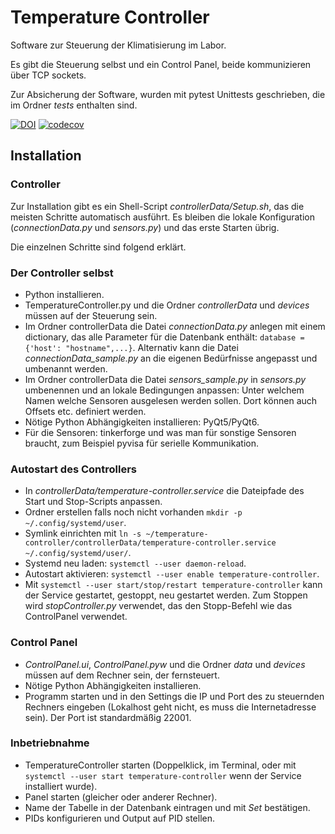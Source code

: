 # Temperature Controller

Software zur Steuerung der Klimatisierung im Labor.

Es gibt die Steuerung selbst und ein Control Panel, beide kommunizieren über TCP sockets.

Zur Absicherung der Software, wurden mit pytest Unittests geschrieben, die im Ordner *tests* enthalten sind.

[![DOI](https://zenodo.org/badge/449636011.svg)](https://zenodo.org/doi/10.5281/zenodo.10990975)
[![codecov](https://codecov.io/gh/BenediktBurger/temperature-controller/graph/badge.svg?token=RLA9VZKBPH)](https://codecov.io/gh/BenediktBurger/temperature-controller)

## Installation

### Controller

Zur Installation gibt es ein Shell-Script *controllerData/Setup.sh*, das die meisten Schritte automatisch ausführt. Es bleiben die lokale Konfiguration (*connectionData.py* und *sensors.py*) und das erste Starten übrig.

Die einzelnen Schritte sind folgend erklärt.


### Der Controller selbst
* Python installieren.
* TemperatureController.py und die Ordner *controllerData* und *devices* müssen auf der Steuerung sein.
* Im Ordner controllerData die Datei *connectionData.py* anlegen mit einem dictionary, das alle Parameter für die Datenbank enthält:
  `database = {'host': "hostname",...}`.
  Alternativ kann die Datei *connectionData_sample.py* an die eigenen Bedürfnisse angepasst und umbenannt werden.
* Im Ordner controllerData die Datei *sensors_sample.py* in *sensors.py* umbenennen und an lokale Bedingungen anpassen: Unter welchem Namen welche Sensoren ausgelesen werden sollen.
  Dort können auch Offsets etc. definiert werden.
* Nötige Python Abhängigkeiten installieren: PyQt5/PyQt6.
* Für die Sensoren: tinkerforge und was man für sonstige Sensoren braucht, zum Beispiel pyvisa für serielle Kommunikation.

### Autostart des Controllers
* In *controllerData/temperature-controller.service* die Dateipfade des Start und Stop-Scripts anpassen.
* Ordner erstellen falls noch nicht vorhanden `mkdir -p ~/.config/systemd/user`.
* Symlink einrichten mit `ln -s ~/temperature-controller/controllerData/temperature-controller.service ~/.config/systemd/user/`.
* Systemd neu laden: `systemctl --user daemon-reload`.
* Autostart aktivieren: `systemctl --user enable temperature-controller`.
* Mit `systemctl --user start/stop/restart temperature-controller` kann der Service gestartet, gestoppt, neu gestartet werden. Zum Stoppen wird *stopController.py* verwendet, das den Stopp-Befehl wie das ControlPanel verwendet.


### Control Panel
* *ControlPanel.ui*, *ControlPanel.pyw* und die Ordner *data* und *devices* müssen auf dem Rechner sein, der fernsteuert.
* Nötige Python Abhängigkeiten installieren.
* Programm starten und in den Settings die IP und Port des zu steuernden Rechners eingeben (Lokalhost geht nicht, es muss die Internetadresse sein). Der Port ist standardmäßig 22001.

### Inbetriebnahme
* TemperatureController starten (Doppelklick, im Terminal, oder mit `systemctl --user start temperature-controller` wenn der Service installiert wurde).
* Panel starten (gleicher oder anderer Rechner).
* Name der Tabelle in der Datenbank eintragen und mit *Set* bestätigen.
* PIDs konfigurieren und Output auf PID stellen.
